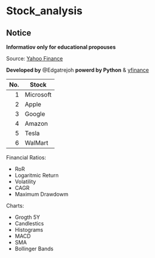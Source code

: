 # Stock_analysis

## Notice

**Informatiov only for educational propouses**

Source: [Yahoo Finance](https://finance.yahoo.com/?fr=sycsrp_catchall)

**Developed by** @Edgatrejoh **powerd by Python** & [yfinance](https://pypi.org/project/yfinance/)

| No. | Stock |
|-----:    |-----------|
|1| Microsoft|
|2| Apple|
|3| Google|
|4| Amazon|
|5| Tesla|
|6| WalMart|

Financial Ratios:

- RoR
- Logaritmic Return
- Volatility
- CAGR
- Maximum Drawdowm

Charts: 

- Grogth 5Y
- Candlestics
- Histograms
- MACD
- SMA
- Bollinger Bands
